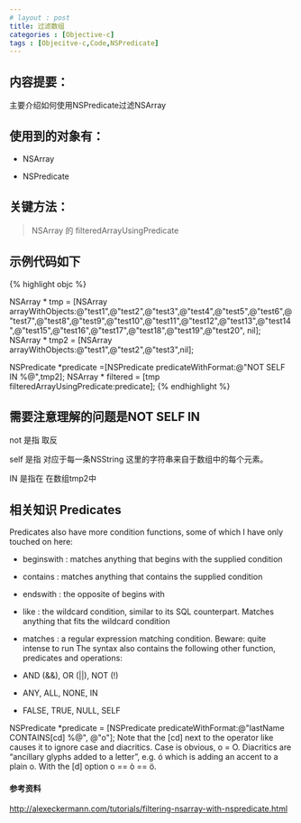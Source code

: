 ```yaml
---
# layout : post
title: 过滤数组
categories : [Objective-c]
tags : [Objecitve-c,Code,NSPredicate]
---
```


## 内容提要：
主要介绍如何使用NSPredicate过滤NSArray

## 使用到的对象有：

- NSArray

- NSPredicate

## 关键方法：

> NSArray 的 filteredArrayUsingPredicate


## 示例代码如下
{% highlight objc %}

NSArray * tmp = [NSArray arrayWithObjects:@"test1",@"test2",@"test3",@"test4",@"test5",@"test6",@"test7",@"test8",@"test9",@"test10",@"test11",@"test12",@"test13",@"test14",@"test15",@"test16",@"test17",@"test18",@"test19",@"test20", nil];
NSArray * tmp2 = [NSArray arrayWithObjects:@"test1",@"test2",@"test3",nil];


NSPredicate *predicate =[NSPredicate predicateWithFormat:@"NOT SELF IN %@",tmp2];
NSArray * filtered = [tmp filteredArrayUsingPredicate:predicate];
{% endhighlight %}
## 需要注意理解的问题是NOT SELF IN

not 是指 取反

self 是指 对应于每一条NSString 这里的字符串来自于数组中的每个元素。

IN 是指在 在数组tmp2中

## 相关知识 Predicates

Predicates also have more condition functions, some of which I have only touched on here:

   * beginswith : matches anything that begins with the supplied condition
   * contains : matches anything that contains the supplied condition
   * endswith : the opposite of begins with
   * like : the wildcard condition, similar to its SQL counterpart. Matches anything that fits the wildcard condition
   * matches : a regular expression matching condition. Beware: quite intense to run
The syntax also contains the following other function, predicates and operations:

   * AND (&&), OR (||), NOT (!)
   * ANY, ALL, NONE, IN
   * FALSE, TRUE, NULL, SELF


NSPredicate *predicate = [NSPredicate predicateWithFormat:@"lastName CONTAINS[cd] %@",
				@"o"];
Note that the [cd] next to the operator like causes it to ignore case and diacritics. Case is obvious, o = O. Diacritics are “ancillary glyphs added to a letter”, e.g. ó which is adding an accent to a plain o. With the [d] option o == ò == ö.



#### 参考资料
http://alexeckermann.com/tutorials/filtering-nsarray-with-nspredicate.html
